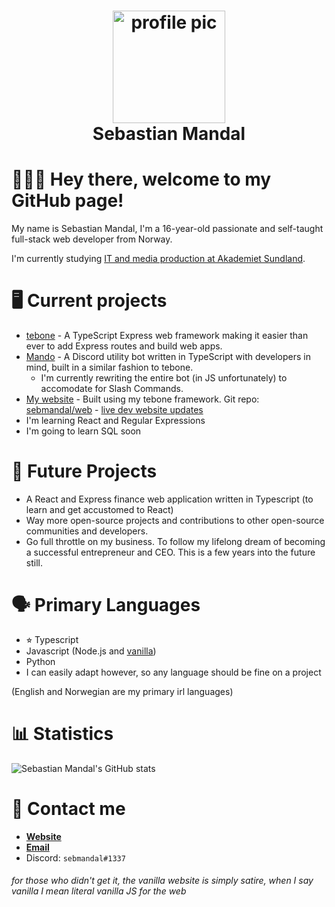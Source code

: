 <div align="center">
  <h1>
    <img height="180" alt="profile pic" src="https://cdn.discordapp.com/attachments/845438745939673088/867739877939085322/unknown.png"></img>
    <br />
    Sebastian Mandal
  </h1>
</div>

🙋🏻‍♂️ Hey there, welcome to my GitHub page!
========================================

My name is Sebastian Mandal, I'm a 16-year-old passionate and self-taught full-stack web developer from Norway.

I'm currently studying [IT and media production at Akademiet Sundland](https://www.akademiet.no/vgs/utdanningsprogram/informasjonsteknologi-og-medieproduksjon/).

🖥 Current projects
===================

* [tebone](https://github.com/sebmandal/tebone) - A TypeScript Express web framework making it easier than ever to add Express routes and build web apps.
* [Mando](https://github.com/sebmandal/mando) - A Discord utility bot written in TypeScript with developers in mind, built in a similar fashion to tebone.
  * I'm currently rewriting the entire bot (in JS unfortunately) to accomodate for Slash Commands.
* [My website](https://sebmandal.com) - Built using my tebone framework. Git repo: [sebmandal/web](https://github.com/sebmandal/web) - [live dev website updates](https://dev.sebmandal.com)
* I'm learning React and Regular Expressions
* I'm going to learn SQL soon

🌠 Future Projects
===================
* A React and Express finance web application written in Typescript (to learn and get accustomed to React)
* Way more open-source projects and contributions to other open-source communities and developers.
* Go full throttle on my business. To follow my lifelong dream of becoming a successful entrepreneur and CEO. This is a few years into the future still.

🗣 Primary Languages
====================

* ⭐︎ Typescript
* Javascript (Node.js and [vanilla](http://vanilla-js.com/))
* Python
* I can easily adapt however, so any language should be fine on a project

(English and Norwegian are my primary irl languages)

📊 Statistics
=============

![Sebastian Mandal's GitHub stats](https://github-readme-stats.vercel.app/api?username=sebmandal&count_private=true&show_icons=true&theme=tokyonight)

📇 Contact me
=============

* **[Website](https://sebmandal.com)**
* **[Email](mailto:sebastian.mandal@icloud.com)**
* Discord: `sebmandal#1337`

###### for those who didn't get it, the vanilla website is simply satire, when I say vanilla I mean literal vanilla JS for the web

